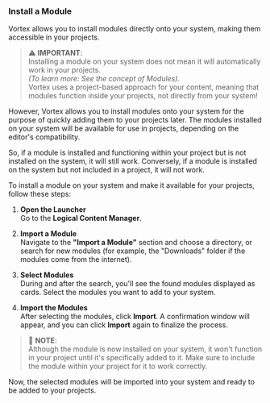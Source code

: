 ### Install a Module

Vortex allows you to install modules directly onto your system, making them accessible in your projects.

> ⚠️ **IMPORTANT**:  
> Installing a module on your system does not mean it will automatically work in your projects.  
> *(To learn more: See the concept of Modules).*  
> Vortex uses a project-based approach for your content, meaning that modules function inside your projects, not directly from your system!

However, Vortex allows you to install modules onto your system for the purpose of quickly adding them to your projects later. The modules installed on your system will be available for use in projects, depending on the editor's compatibility.

So, if a module is installed and functioning within your project but is not installed on the system, it will still work. Conversely, if a module is installed on the system but not included in a project, it will not work.

To install a module on your system and make it available for your projects, follow these steps:

1. **Open the Launcher**  
   Go to the **Logical Content Manager**.

2. **Import a Module**  
   Navigate to the **"Import a Module"** section and choose a directory, or search for new modules (for example, the "Downloads" folder if the modules come from the internet).

3. **Select Modules**  
   During and after the search, you'll see the found modules displayed as cards. Select the modules you want to add to your system.

4. **Import the Modules**  
   After selecting the modules, click **Import**. A confirmation window will appear, and you can click **Import** again to finalize the process.

> 🔧 **NOTE**:  
> Although the module is now installed on your system, it won't function in your project until it's specifically added to it. Make sure to include the module within your project for it to work correctly.  

Now, the selected modules will be imported into your system and ready to be added to your projects.
